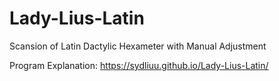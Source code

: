 # Lady-Lius-Latin
Scansion of Latin Dactylic Hexameter with Manual Adjustment

Program Explanation: https://sydliuu.github.io/Lady-Lius-Latin/
